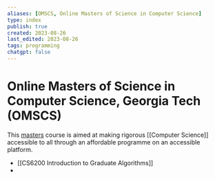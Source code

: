 ```yaml
---
aliases: [OMSCS, Online Masters of Science in Computer Science]
type: index
publish: true
created: 2023-08-26
last_edited: 2023-08-26
tags: programming
chatgpt: false
---
```

# Online Masters of Science in Computer Science, Georgia Tech (OMSCS)

This [masters](https://omscs.gatech.edu/) course is aimed at making rigorous [[Computer Science]] accessible to all through an affordable programme on an accessible platform.

- [[CS6200 Introduction to Graduate Algorithms]]
- 